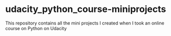 # udacity_python_course-miniprojects
This repository contains all the mini projects I created when I took an online course on Python on Udacity
